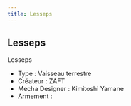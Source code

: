 ```yaml
---
title: Lesseps
---
```


Lesseps
-------




Lesseps  
  
- Type : Vaisseau terrestre   
- Créateur : ZAFT   
- Mecha Designer : Kimitoshi Yamane   
- Armement :

